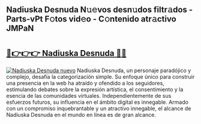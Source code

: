 ## Nadiuska Desnuda N𝚞𝚎vos desn𝚞dos filtr𝚊dos - Parts-vPt F𝚘tos vid𝚎o - C𝚘ntenido atr𝚊ctivo JMPaN

# <h2><a href="http://mb8k6e.tromn.icu/?c=Nadiuska+Desnuda">🔗👉👉👉 Nadiuska Desnuda 🔗🔗</a></h2>

[![Nadiuska Desnuda nuevo](https://i.imgur.com/pEAQMta.gif)](http://mb8k6e.tromn.icu/?c=Nadiuska+Desnuda)
Nadiuska Desnuda, un personaje paradójico y complejo, desafía la categorización simple. Su enfoque único para construir una presencia en la web ha atraído y ofendido a los seguidores, estimulando debates sobre la expresión artística, el consentimiento y la esencia de las comunidades virtuales. Independientemente de sus esfuerzos futuros, su influencia en el ámbito digital es innegable. Armado con un compromiso inquebrantable y un atractivo innegable, el alcance de Nadiuska Desnuda en el mundo en línea es de gran alcance.
